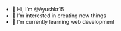- 👋 Hi, I’m @Ayushkr15
- 👀 I’m interested in creating new things
- 🌱 I’m currently learning web development


<!---
Ayushkr15/Ayushkr15 is a ✨ special ✨ repository because its `README.md` (this file) appears on your GitHub profile.
You can click the Preview link to take a look at your changes.
--->
